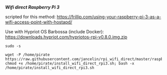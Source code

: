 ***Wifi direct Raspberry Pi 3***

scripted for this method: https://frillip.com/using-your-raspberry-pi-3-as-a-wifi-access-point-with-hostapd/

Use with Hypriot OS Barbossa (include Docker): https://downloads.hypriot.com/hypriotos-rpi-v0.8.0.img.zip

```
sudo -s

wget -P /home/pirate https://raw.githubusercontent.com/jancelin/rpi_wifi_direct/master/raspberry_pi3/install_wifi_direct_rpi3.sh; chmod +x /home/pirate/install_wifi_direct_rpi3.sh; bash -x /home/pirate/install_wifi_direct_rpi3.sh
```
